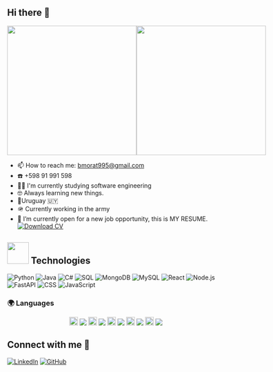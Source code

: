 ## Hi there 👋
<div style="display: flex; align-items: center;">
  <img src="https://github.com/user-attachments/assets/cfa7ff29-eba5-4e65-baea-8634775e3eba" width="300">
  <img src="https://camo.githubusercontent.com/d1e9733ec79822bcadf8b9a1035840ee511e2f022fe9f652cc163db23dc171d3/68747470733a2f2f6d656469612e67697068792e636f6d2f6d656469612f53576f536b4e36447854737a71494b4571762f67697068792e676966" width="300">
</div>

- 📫 How to reach me: bmorat995@gmail.com
- ☎️ +598 91 991 598
- 🧑‍🎓 I'm currently studying software engineering
- 🤓 Always learning new things.
- 📍Uruguay 🇺🇾
- 🪖 Currently working in the army
- 🤔 I’m currently open for a new job opportunity, this is MY RESUME.   [![Download CV](https://img.shields.io/badge/Download%20CV-PDF-red?style=for-the-badge&logo=adobe)](https://drive.google.com/file/d/1rctZG9YaghcUvrm7_KtDBzS5_R1NcXXD/view?usp=drive_link)


## <img src="https://raw.githubusercontent.com/7oSkaaa/7oSkaaa/main/Images/Programming_Languages.gif" width="50"> Technologies  

![Python](https://img.shields.io/badge/Python-3776AB?style=for-the-badge&logo=python&logoColor=white)
![Java](https://img.shields.io/badge/Java-ED8B00?style=for-the-badge&logo=java&logoColor=white)
![C#](https://img.shields.io/badge/C%23-239120?style=for-the-badge&logo=c-sharp&logoColor=white)
![SQL](https://img.shields.io/badge/SQL-CC2927?style=for-the-badge&logo=microsoft-sql-server&logoColor=white)
![MongoDB](https://img.shields.io/badge/MongoDB-47A248?style=for-the-badge&logo=mongodb&logoColor=white)
![MySQL](https://img.shields.io/badge/MySQL-4479A1?style=for-the-badge&logo=mysql&logoColor=white)
![React](https://img.shields.io/badge/React-20232A?style=for-the-badge&logo=react&logoColor=61DAFB)
![Node.js](https://img.shields.io/badge/Node.js-43853D?style=for-the-badge&logo=node.js&logoColor=white)
![FastAPI](https://img.shields.io/badge/FastAPI-009688?style=for-the-badge&logo=fastapi&logoColor=white)
![CSS](https://img.shields.io/badge/CSS-1572B6?style=for-the-badge&logo=css3&logoColor=white)
![JavaScript](https://img.shields.io/badge/JavaScript-F7DF1E?style=for-the-badge&logo=javascript&logoColor=black)

### 🌍 Languages  
<p align="center">
  <img src="https://upload.wikimedia.org/wikipedia/commons/4/47/Flag_of_Spain.svg" width="20"/> 
  <img src="https://img.shields.io/badge/Spanish-Nativo-green?style=for-the-badge" />
  
  <img src="https://upload.wikimedia.org/wikipedia/en/a/ae/Flag_of_the_United_Kingdom.svg" width="20"/> 
  <img src="https://img.shields.io/badge/English-C2-blue?style=for-the-badge" />
  
  <img src="https://upload.wikimedia.org/wikipedia/commons/0/05/Flag_of_Brazil.svg" width="20"/> 
  <img src="https://img.shields.io/badge/Portuguese-Fluido-red?style=for-the-badge" />
  
  <img src="https://upload.wikimedia.org/wikipedia/commons/0/03/Flag_of_Italy.svg" width="20"/> 
  <img src="https://img.shields.io/badge/Italian-Básico-yellow?style=for-the-badge" />
  
  <img src="https://upload.wikimedia.org/wikipedia/en/c/c3/Flag_of_France.svg" width="20"/> 
  <img src="https://img.shields.io/badge/French-Básico-orange?style=for-the-badge" />
</p>


## Connect with me 🤝
[![LinkedIn](https://img.shields.io/badge/LinkedIn-0077B5?style=for-the-badge&logo=linkedin&logoColor=white)](https://www.linkedin.com/in/brian-morat-39664811a/)
[![GitHub](https://img.shields.io/badge/GitHub-181717?style=for-the-badge&logo=github&logoColor=white)](https://github.com/Bmorat)

